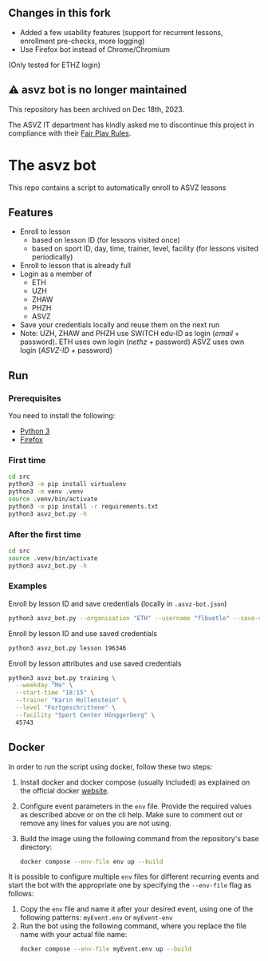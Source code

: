 ## Changes in this fork
* Added a few usability features (support for recurrent lessons, enrollment pre-checks, more logging)
* Use Firefox bot instead of Chrome/Chromium

(Only tested for ETHZ login)

## :warning: **asvz bot is no longer maintained**

This repository has been archived on Dec 18th, 2023.

The ASVZ IT department has kindly asked me to discontinue this project in compliance with their [Fair Play Rules](https://asvz.ch/59666-willkommen-im-asvz#details1-fold-5492-0).

# The asvz bot

This repo contains a script to automatically enroll to ASVZ lessons

## Features

- Enroll to lesson
    - based on lesson ID (for lessons visited once)
    - based on sport ID, day, time, trainer, level, facility (for lessons visited periodically)
- Enroll to lesson that is already full
- Login as a member of
    - ETH
    - UZH
    - ZHAW
    - PHZH
    - ASVZ
- Save your credentials locally and reuse them on the next run
- Note:
  UZH, ZHAW and PHZH use SWITCH edu-ID as login (*email* + password).
  ETH uses own login (*nethz* + password)
  ASVZ uses own login (*ASVZ-ID* + password)

## Run

### Prerequisites

You need to install the following:

- [Python 3](https://www.python.org/downloads/)
- [Firefox](https://www.firefox.com/en-US/browsers/desktop/)

### First time

```bash
cd src
python3 -m pip install virtualenv
python3 -m venv .venv
source .venv/bin/activate
python3 -m pip install -r requirements.txt
python3 asvz_bot.py -h
```

### After the first time

```bash
cd src
source .venv/bin/activate
python3 asvz_bot.py -h
```

### Examples

Enroll by lesson ID and save credentials (locally in `.asvz-bot.json`)

```bash
python3 asvz_bot.py --organisation "ETH" --username "flbuetle" --save-credentials lesson 196346
```

Enroll by lesson ID and use saved credentials

```bash
python3 asvz_bot.py lesson 196346
```

Enroll by lesson attributes and use saved credentials

```bash
python3 asvz_bot.py training \
  --weekday "Mo" \
  --start-time "18:15" \
  --trainer "Karin Hollenstein" \
  --level "Fortgeschrittene" \
  --facility "Sport Center Hönggerberg" \
  45743
```

## Docker

In order to run the script using docker, follow these two steps:

1. Install docker and docker compose (usually included) as explained on the official docker [website](https://docs.docker.com/engine/install/).

2. Configure event parameters in the `env` file. Provide the required values as described above or on the cli help. Make sure to comment out or remove any lines for values you are not using. 

3. Build the image using the following command from the repository's base directory:
   ```bash
   docker compose --env-file env up --build
   ```

It is possible to configure multiple `env` files for different recurring events and start the bot with the appropriate one by specifying the `--env-file`
flag as follows:

1. Copy the `env` file and name it after your desired event, using one of the following patterns: `myEvent.env` or `myEvent-env`
2. Run the bot using the following command, where you replace the file name with your actual file name:
    ```bash
    docker compose --env-file myEvent.env up --build
    ```
